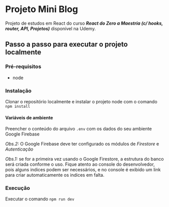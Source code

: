 # Projeto Mini Blog

Projeto de estudos em React do curso **_React do Zero a Maestria (c/ hooks, router, API, Projetos)_** disponível na Udemy.

## Passo a passo para executar o projeto localmente

### Pré-requisitos

- node

### Instalação

Clonar o repositório localmente e instalar o projeto node com o comando `npm install`

#### Variáveis de ambiente

Preencher o conteúdo do arquivo `.env` com os dados do seu ambiente Google Firebase

_Obs.2:_ O Google Firebase deve ter configurado os módulos de _Firestore_ e _Autenticação_

_Obs.1:_ se for a primeira vez usando o Google Firestore, a estrutura do banco será criada conforme o uso. Fique atento ao console do desenvolvedor, pois alguns indices podem ser necessários, e no console é exibido um link para criar automaticamente os indices em falta.

### Execução

Executar o comando `npm run dev`
